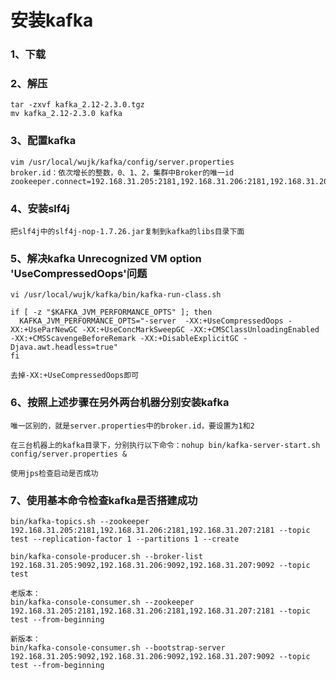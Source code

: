# 安装kafka

### 1、下载

### 2、解压
    tar -zxvf kafka_2.12-2.3.0.tgz
    mv kafka_2.12-2.3.0 kafka
    
### 3、配置kafka
    vim /usr/local/wujk/kafka/config/server.properties
    broker.id：依次增长的整数，0、1、2，集群中Broker的唯一id
    zookeeper.connect=192.168.31.205:2181,192.168.31.206:2181,192.168.31.207:2181
    
### 4、安装slf4j

    把slf4j中的slf4j-nop-1.7.26.jar复制到kafka的libs目录下面

### 5、解决kafka Unrecognized VM option 'UseCompressedOops'问题

    vi /usr/local/wujk/kafka/bin/kafka-run-class.sh 
    
    if [ -z "$KAFKA_JVM_PERFORMANCE_OPTS" ]; then
      KAFKA_JVM_PERFORMANCE_OPTS="-server  -XX:+UseCompressedOops -XX:+UseParNewGC -XX:+UseConcMarkSweepGC -XX:+CMSClassUnloadingEnabled -XX:+CMSScavengeBeforeRemark -XX:+DisableExplicitGC -Djava.awt.headless=true"
    fi
    
    去掉-XX:+UseCompressedOops即可

### 6、按照上述步骤在另外两台机器分别安装kafka
    唯一区别的，就是server.properties中的broker.id，要设置为1和2
    
    在三台机器上的kafka目录下，分别执行以下命令：nohup bin/kafka-server-start.sh config/server.properties &

    使用jps检查启动是否成功

### 7、使用基本命令检查kafka是否搭建成功
    
    bin/kafka-topics.sh --zookeeper 192.168.31.205:2181,192.168.31.206:2181,192.168.31.207:2181 --topic test --replication-factor 1 --partitions 1 --create
    
    bin/kafka-console-producer.sh --broker-list 192.168.31.205:9092,192.168.31.206:9092,192.168.31.207:9092 --topic test
    
    老版本：
    bin/kafka-console-consumer.sh --zookeeper 192.168.31.205:2181,192.168.31.206:2181,192.168.31.207:2181 --topic test --from-beginning
    
    新版本：
    bin/kafka-console-consumer.sh --bootstrap-server 192.168.31.205:9092,192.168.31.206:9092,192.168.31.207:9092 --topic test --from-beginning
